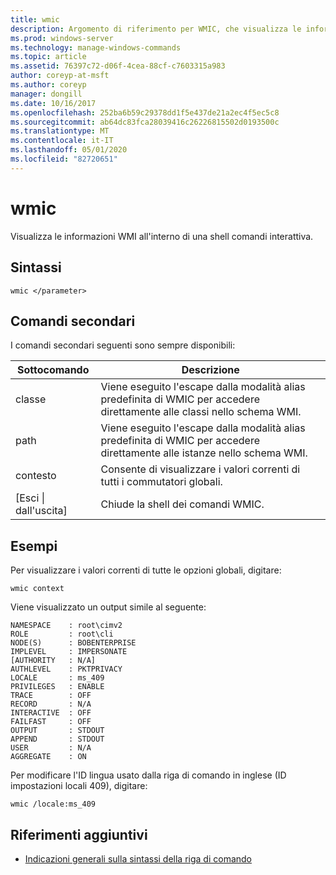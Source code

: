 ```yaml
---
title: wmic
description: Argomento di riferimento per WMIC, che visualizza le informazioni WMI all'interno di una shell dei comandi interattiva.
ms.prod: windows-server
ms.technology: manage-windows-commands
ms.topic: article
ms.assetid: 76397c72-d06f-4cea-88cf-c7603315a983
author: coreyp-at-msft
ms.author: coreyp
manager: dongill
ms.date: 10/16/2017
ms.openlocfilehash: 252ba6b59c29378dd1f5e437de21a2ec4f5ec5c8
ms.sourcegitcommit: ab64dc83fca28039416c26226815502d0193500c
ms.translationtype: MT
ms.contentlocale: it-IT
ms.lasthandoff: 05/01/2020
ms.locfileid: "82720651"
---
```

# <a name="wmic"></a>wmic



Visualizza le informazioni WMI all'interno di una shell comandi interattiva.



## <a name="syntax"></a>Sintassi

```
wmic </parameter>
```

## <a name="sub-commands"></a>Comandi secondari

I comandi secondari seguenti sono sempre disponibili:

|Sottocomando|Descrizione|
|-----------|-----------|
|classe|Viene eseguito l'escape dalla modalità alias predefinita di WMIC per accedere direttamente alle classi nello schema WMI.|
|path|Viene eseguito l'escape dalla modalità alias predefinita di WMIC per accedere direttamente alle istanze nello schema WMI.|
|contesto|Consente di visualizzare i valori correnti di tutti i commutatori globali.|
|[Esci \| dall'uscita]|Chiude la shell dei comandi WMIC.|

## <a name="examples"></a>Esempi

Per visualizzare i valori correnti di tutte le opzioni globali, digitare:
```
wmic context
```
Viene visualizzato un output simile al seguente:
```
NAMESPACE    : root\cimv2
ROLE         : root\cli
NODE(S)      : BOBENTERPRISE
IMPLEVEL     : IMPERSONATE
[AUTHORITY   : N/A]
AUTHLEVEL    : PKTPRIVACY
LOCALE       : ms_409
PRIVILEGES   : ENABLE
TRACE        : OFF
RECORD       : N/A
INTERACTIVE  : OFF
FAILFAST     : OFF
OUTPUT       : STDOUT
APPEND       : STDOUT
USER         : N/A
AGGREGATE    : ON
```
Per modificare l'ID lingua usato dalla riga di comando in inglese (ID impostazioni locali 409), digitare:
```
wmic /locale:ms_409
```

## <a name="additional-references"></a>Riferimenti aggiuntivi

- [Indicazioni generali sulla sintassi della riga di comando](command-line-syntax-key.md)
